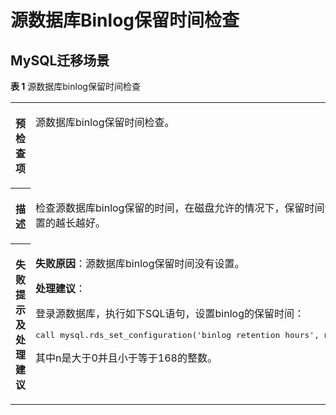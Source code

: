 # 源数据库Binlog保留时间检查<a name="drs_11_0016"></a>

## MySQL迁移场景<a name="section19914332145"></a>

**表 1**  源数据库binlog保留时间检查

<a name="table0430722319"></a>
<table><tbody><tr id="row16591716236"><th class="firstcol" valign="top" width="11%" id="mcps1.2.3.1.1"><p id="p159187192315"><a name="p159187192315"></a><a name="p159187192315"></a><strong id="b374373233"><a name="b374373233"></a><a name="b374373233"></a>预检查项</strong></p>
</th>
<td class="cellrowborder" valign="top" width="89%" headers="mcps1.2.3.1.1 "><p id="p177417182316"><a name="p177417182316"></a><a name="p177417182316"></a>源数据库<span class="keyword" id="keyword930142123613"><a name="keyword930142123613"></a><a name="keyword930142123613"></a>binlog保留时间</span>检查。</p>
</td>
</tr>
<tr id="row1974127152311"><th class="firstcol" valign="top" width="11%" id="mcps1.2.3.2.1"><p id="p11909722311"><a name="p11909722311"></a><a name="p11909722311"></a><strong id="b1290117172315"><a name="b1290117172315"></a><a name="b1290117172315"></a>描述</strong></p>
</th>
<td class="cellrowborder" valign="top" width="89%" headers="mcps1.2.3.2.1 "><p id="p13901173235"><a name="p13901173235"></a><a name="p13901173235"></a>检查源数据库binlog保留的时间，在磁盘允许的情况下，保留时间设置的越长越好。</p>
</td>
</tr>
<tr id="row91371272231"><th class="firstcol" valign="top" width="11%" id="mcps1.2.3.3.1"><p id="p418616911259"><a name="p418616911259"></a><a name="p418616911259"></a><strong id="b759763871616"><a name="b759763871616"></a><a name="b759763871616"></a>失败提示及<strong id="b14490151682817"><a name="b14490151682817"></a><a name="b14490151682817"></a>处理建议</strong></strong></p>
</th>
<td class="cellrowborder" valign="top" width="89%" headers="mcps1.2.3.3.1 "><p id="p6139134312414"><a name="p6139134312414"></a><a name="p6139134312414"></a><strong id="b146994160230"><a name="b146994160230"></a><a name="b146994160230"></a>失败原因</strong>：源数据库binlog保留时间没有设置。</p>
<p id="p5608853254"><a name="p5608853254"></a><a name="p5608853254"></a><strong id="b18895453327"><a name="b18895453327"></a><a name="b18895453327"></a>处理建议</strong>：</p>
<p id="p1731594142520"><a name="p1731594142520"></a><a name="p1731594142520"></a>登录源数据库，执行如下SQL语句，设置binlog的保留时间：</p>
<pre class="codeblock" id="codeblock1959103142910"><a name="codeblock1959103142910"></a><a name="codeblock1959103142910"></a>call mysql.rds_set_configuration('binlog retention hours', n); </pre>
<p id="p516724532419"><a name="p516724532419"></a><a name="p516724532419"></a>其中n是大于0并且小于等于168的整数。</p>
</td>
</tr>
</tbody>
</table>

